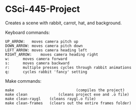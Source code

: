 # CSci-445-Project

Creates a scene with rabbit, carrot, hat, and background.

Keyboard commands:

	UP_ARROW:	moves camera pitch up
	DOWN_ARROW:	moves camera pitch down
	LEFT_ARROW:	moves camera heading left
	RIGHT_ARROW:	moves camera heading right
	w:		moves camera forward
	s:		moves camera backward
	r:		multiple presses cycles through rabbit animations
	q:		cycles rabbit 'fancy' setting

Make commands:

	make							(compiles the project)
	make clean				(cleans project exe and .o file)
	make clean-raygl	(cleans raygl.o file)
	make clean-frames	(clears out the entire frames folder)
